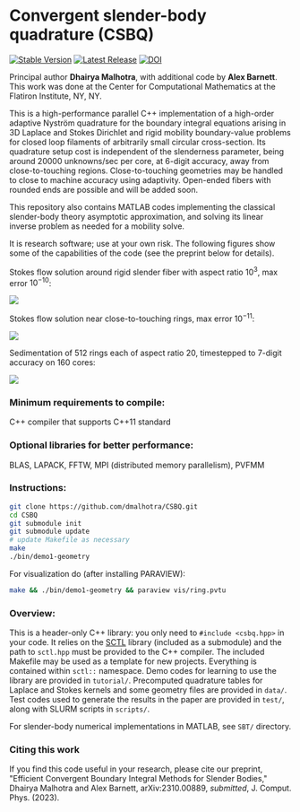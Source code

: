 # Convergent slender-body quadrature (CSBQ)
[![Stable Version](https://badgen.net/github/tag/dmalhotra/CSBQ)](https://github.com/dmalhotra/CSBQ/tags)
[![Latest Release](https://img.shields.io/github/v/release/dmalhotra/CSBQ?color=%233D9970)](https://github.com/dmalhotra/CSBQ/releases)
[![DOI](https://zenodo.org/badge/363025186.svg)](https://zenodo.org/doi/10.5281/zenodo.10456743)


Principal author **Dhairya Malhotra**, with additional code by **Alex Barnett**.
This work was done at the Center for Computational Mathematics at the Flatiron Institute, NY, NY.

This is a high-performance parallel C++ implementation of a high-order
adaptive Nystr&ouml;m quadrature for the boundary integral equations arising
in 3D Laplace and Stokes Dirichlet and rigid mobility boundary-value problems
for closed loop filaments of arbitrarily small circular cross-section.
Its quadrature setup cost is independent of the slenderness parameter, being around 20000 unknowns/sec per core, at 6-digit accuracy, away from close-to-touching regions.
Close-to-touching geometries may be handled to close to machine accuracy using adaptivity.
Open-ended fibers with rounded ends are possible and will be added soon.

This repository also contains MATLAB codes implementing the classical
slender-body theory asymptotic approximation,
and solving its linear inverse problem as needed for a mobility solve.

It is research software; use at your own risk. The following figures show some of the capabilities of the code (see the preprint below for details).


Stokes flow solution around rigid slender fiber with aspect ratio $10^3$, max error $10^{-10}$:

<img src="pics/tangle-stokes-streamlines_sm.png">

Stokes flow solution near close-to-touching rings, max error $10^{-11}$:

<img src="pics/close-to-touching-streamlines_sm.png">

Sedimentation of 512 rings each of aspect ratio 20, timestepped to 7-digit accuracy on 160 cores:

<img src="pics/sed512-117_sm.png">


### Minimum requirements to compile:

C++ compiler that supports C++11 standard


### Optional libraries for better performance:

BLAS, LAPACK, FFTW, MPI (distributed memory parallelism), PVFMM

### Instructions:

```bash
git clone https://github.com/dmalhotra/CSBQ.git
cd CSBQ
git submodule init
git submodule update
# update Makefile as necessary
make
./bin/demo1-geometry
```

For visualization do (after installing PARAVIEW):

```bash
make && ./bin/demo1-geometry && paraview vis/ring.pvtu
```


### Overview:

This is a header-only C++ library: you only need to `#include <csbq.hpp>` in your code.
It relies on the [SCTL](https://github.com/dmalhotra/SCTL) library (included as a submodule) and the path to `sctl.hpp` must be provided to the C++ compiler.
The included Makefile may be used as a template for new projects.
Everything is contained within `sctl::` namespace.
Demo codes for learning to use the library are provided in `tutorial/`.
Precomputed quadrature tables for Laplace and Stokes kernels and some geometry files are provided in `data/`.
Test codes used to generate the results in the paper are provided in `test/`, along with SLURM scripts in `scripts/`.

For slender-body numerical implementations in MATLAB, see `SBT/` directory.



### Citing this work

If you find this code useful in your research, please cite our preprint,
"Efficient Convergent Boundary Integral Methods for Slender Bodies,"
Dhairya Malhotra and Alex Barnett, arXiv:2310.00889,
*submitted*, J. Comput. Phys. (2023).
